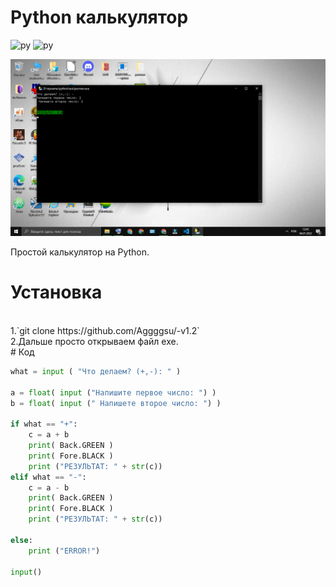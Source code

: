 
# Python калькулятор

![py](https://img.shields.io/github/languages/count/Aggggsu/-v1.2?color=gree)
![py](https://img.shields.io/github/stars/Aggggsu/-v1.2?style=social)


![Python](https://github.com/Aggggsu/-v1.2/blob/main/image/Python.png)

Простой калькулятор на Python.

# Установка 
<br>
1.`git clone https://github.com/Aggggsu/-v1.2`
<br>
2.Дальше просто открываем файл exe.
<br>
# Код

```python
what = input ( "Что делаем? (+,-): " )

a = float( input ("Напишите первое число: ") )
b = float( input (" Напишете второе число: ") )

if what == "+":
    c = a + b
    print( Back.GREEN )
    print( Fore.BLACK )
    print ("РЕЗУЛЬТАТ: " + str(c))
elif what == "-":
    c = a - b
    print( Back.GREEN )
    print( Fore.BLACK )
    print ("РЕЗУЛЬТАТ: " + str(c))

else:
    print ("ERROR!")

input()
```

